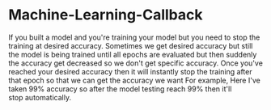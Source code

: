 # Machine-Learning-Callback
If you built a model and you're training your model but you need to stop the training at desired accuracy.
Sometimes we get desired accuracy but still the model is being trained until all epochs are evaluated but then suddenly the accuracy get decreased so we don't get specific accuracy. Once you've reached your desired accuracy then it will instantly stop the training after that epoch so that we can get the accuracy we want
For example, Here I've taken 99% accuracy so after the model testing reach 99% then it'll stop automatically.
